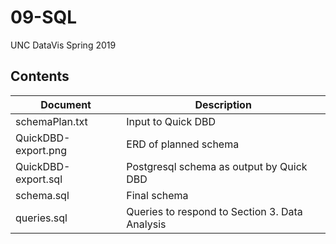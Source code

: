 # 09-SQL

UNC DataVis Spring 2019

## Contents

Document | Description
--- | ---
schemaPlan.txt | Input to Quick DBD
QuickDBD-export.png | ERD of planned schema
QuickDBD-export.sql | Postgresql schema as output by Quick DBD
schema.sql | Final schema
queries.sql | Queries to respond to Section 3. Data Analysis

